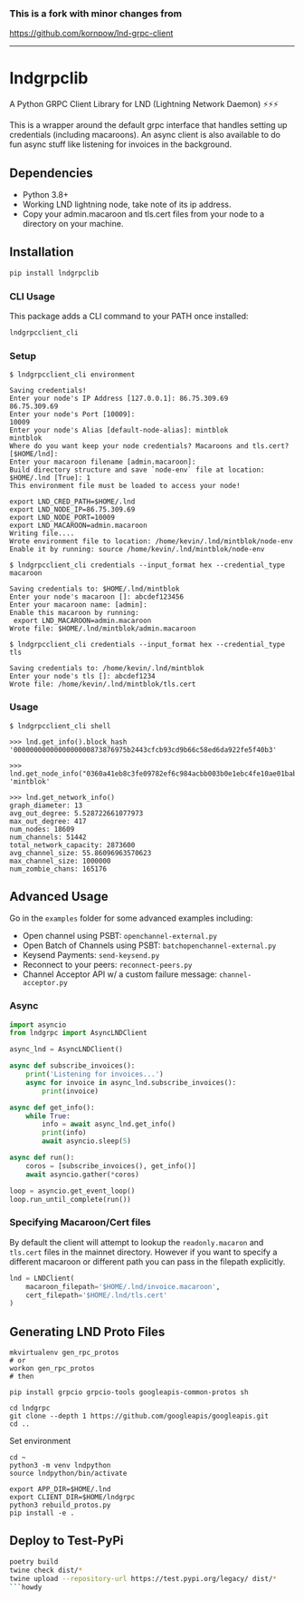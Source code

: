 ### This is a fork with minor changes from
https://github.com/kornpow/lnd-grpc-client

-------------------------------------------------------------
# lndgrpclib
A Python GRPC Client Library for LND (Lightning Network Daemon) ⚡⚡⚡

This is a wrapper around the default grpc interface that handles setting up credentials (including macaroons). An async client is also available to do fun async stuff like listening for invoices in the background. 

## Dependencies
- Python 3.8+
- Working LND lightning node, take note of its ip address.
- Copy your admin.macaroon and tls.cert files from your node to a directory on your machine. 


## Installation
```bash
pip install lndgrpclib
```

### CLI Usage
This package adds a CLI command to your PATH once installed:

```bash
lndgrpcclient_cli
```

### Setup

```
$ lndgrpcclient_cli environment

Saving credentials!
Enter your node's IP Address [127.0.0.1]: 86.75.309.69
86.75.309.69
Enter your node's Port [10009]: 
10009
Enter your node's Alias [default-node-alias]: mintblok
mintblok
Where do you want keep your node credentials? Macaroons and tls.cert? [$HOME/lnd]: 
Enter your macaroon filename [admin.macaroon]: 
Build directory structure and save `node-env` file at location: $HOME/.lnd [True]: 1
This environment file must be loaded to access your node!

export LND_CRED_PATH=$HOME/.lnd
export LND_NODE_IP=86.75.309.69
export LND_NODE_PORT=10009
export LND_MACAROON=admin.macaroon
Writing file....
Wrote environment file to location: /home/kevin/.lnd/mintblok/node-env
Enable it by running: source /home/kevin/.lnd/mintblok/node-env
```

```
$ lndgrpcclient_cli credentials --input_format hex --credential_type macaroon

Saving credentials to: $HOME/.lnd/mintblok
Enter your node's macaroon []: abcdef123456
Enter your macaroon name: [admin]:
Enable this macaroon by running:
 export LND_MACAROON=admin.macaroon
Wrote file: $HOME/.lnd/mintblok/admin.macaroon
```

```
$ lndgrpcclient_cli credentials --input_format hex --credential_type tls

Saving credentials to: /home/kevin/.lnd/mintblok
Enter your node's tls []: abcdef1234
Wrote file: /home/kevin/.lnd/mintblok/tls.cert
```


### Usage
```
$ lndgrpcclient_cli shell

>>> lnd.get_info().block_hash
'0000000000000000000873876975b2443cfcb93cd9b66c58ed6da922fe5f40b3'

>>> lnd.get_node_info("0360a41eb8c3fe09782ef6c984acbb003b0e1ebc4fe10ae01bab0e80d76618c8f4").node.alias
'mintblok'

>>> lnd.get_network_info()
graph_diameter: 13
avg_out_degree: 5.528722661077973
max_out_degree: 417
num_nodes: 18609
num_channels: 51442
total_network_capacity: 2873600
avg_channel_size: 55.86096963570623
max_channel_size: 1000000
num_zombie_chans: 165176
```

## Advanced Usage
Go in the `examples` folder for some advanced examples including:
- Open channel using PSBT: `openchannel-external.py`
- Open Batch of Channels using PSBT: `batchopenchannel-external.py`
- Keysend Payments: `send-keysend.py`
- Reconnect to your peers: `reconnect-peers.py`
- Channel Acceptor API w/ a custom failure message: `channel-acceptor.py`

### Async

```python
import asyncio
from lndgrpc import AsyncLNDClient

async_lnd = AsyncLNDClient()

async def subscribe_invoices():
    print('Listening for invoices...')
    async for invoice in async_lnd.subscribe_invoices():
        print(invoice)

async def get_info():
    while True:
        info = await async_lnd.get_info()
        print(info)
        await asyncio.sleep(5)

async def run():
    coros = [subscribe_invoices(), get_info()]
    await asyncio.gather(*coros)

loop = asyncio.get_event_loop()
loop.run_until_complete(run())
```

### Specifying Macaroon/Cert files
By default the client will attempt to lookup the `readonly.macaron` and `tls.cert` files in the mainnet directory. 
However if you want to specify a different macaroon or different path you can pass in the filepath explicitly.

```python
lnd = LNDClient(
    macaroon_filepath='$HOME/.lnd/invoice.macaroon', 
    cert_filepath='$HOME/.lnd/tls.cert'
)
```

## Generating LND Proto Files
```
mkvirtualenv gen_rpc_protos
# or 
workon gen_rpc_protos
# then

pip install grpcio grpcio-tools googleapis-common-protos sh

cd lndgrpc
git clone --depth 1 https://github.com/googleapis/googleapis.git
cd ..
```


Set environment
```
cd ~
python3 -m venv lndpython
source lndpython/bin/activate

export APP_DIR=$HOME/.lnd
export CLIENT_DIR=$HOME/lndgrpc
python3 rebuild_protos.py
pip install -e .
```

## Deploy to Test-PyPi
```bash
poetry build
twine check dist/*
twine upload --repository-url https://test.pypi.org/legacy/ dist/*
```howdy
